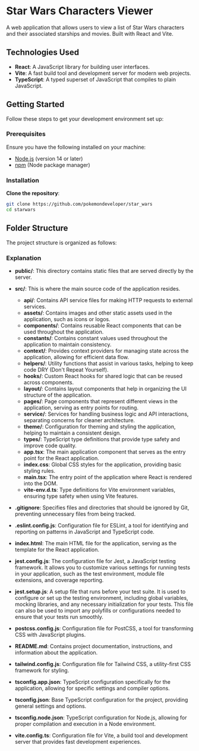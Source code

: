 # Star Wars Characters Viewer

A web application that allows users to view a list of Star Wars characters and their associated starships and movies. Built with React and Vite.

## Technologies Used

- **React**: A JavaScript library for building user interfaces.
- **Vite**: A fast build tool and development server for modern web projects.
- **TypeScript**: A typed superset of JavaScript that compiles to plain JavaScript.

## Getting Started

Follow these steps to get your development environment set up:

### Prerequisites

Ensure you have the following installed on your machine:

- [Node.js](https://nodejs.org/en/) (version 14 or later)
- [npm](https://www.npmjs.com/) (Node package manager)

### Installation

**Clone the repository**:

```bash
git clone https://github.com/pokemondeveloper/star_wars
cd starwars
```

## Folder Structure

The project structure is organized as follows:

### Explanation

- **public/**: This directory contains static files that are served directly by the server.

- **src/**: This is where the main source code of the application resides.

  - **api/**: Contains API service files for making HTTP requests to external services.
  - **assets/**: Contains images and other static assets used in the application, such as icons or logos.
  - **components/**: Contains reusable React components that can be used throughout the application.
  - **constants/**: Contains constant values used throughout the application to maintain consistency.
  - **context/**: Provides context providers for managing state across the application, allowing for efficient data flow.
  - **helpers/**: Utility functions that assist in various tasks, helping to keep code DRY (Don't Repeat Yourself).
  - **hooks/**: Custom React hooks for shared logic that can be reused across components.
  - **layout/**: Contains layout components that help in organizing the UI structure of the application.
  - **pages/**: Page components that represent different views in the application, serving as entry points for routing.
  - **service/**: Services for handling business logic and API interactions, separating concerns for cleaner architecture.
  - **theme/**: Configuration for theming and styling the application, helping to maintain a consistent design.
  - **types/**: TypeScript type definitions that provide type safety and improve code quality.
  - **app.tsx**: The main application component that serves as the entry point for the React application.
  - **index.css**: Global CSS styles for the application, providing basic styling rules.
  - **main.tsx**: The entry point of the application where React is rendered into the DOM.
  - **vite-env.d.ts**: Type definitions for Vite environment variables, ensuring type safety when using Vite features.

- **.gitignore**: Specifies files and directories that should be ignored by Git, preventing unnecessary files from being tracked.
- **.eslint.config.js**: Configuration file for ESLint, a tool for identifying and reporting on patterns in JavaScript and TypeScript code.
- **index.html**: The main HTML file for the application, serving as the template for the React application.
- **jest.config.js**: The configuration file for Jest, a JavaScript testing framework. It allows you to customize various settings for running tests in your application, such as the test environment, module file extensions, and coverage reporting.
- **jest.setup.js**: A setup file that runs before your test suite. It is used to configure or set up the testing environment, including global variables, mocking libraries, and any necessary initialization for your tests. This file can also be used to import any polyfills or configurations needed to ensure that your tests run smoothly.
- **postcss.config.js**: Configuration file for PostCSS, a tool for transforming CSS with JavaScript plugins.
- **README.md**: Contains project documentation, instructions, and information about the application.
- **tailwind.config.js**: Configuration file for Tailwind CSS, a utility-first CSS framework for styling.
- **tsconfig.app.json**: TypeScript configuration specifically for the application, allowing for specific settings and compiler options.
- **tsconfig.json**: Base TypeScript configuration for the project, providing general settings and options.
- **tsconfig.node.json**: TypeScript configuration for Node.js, allowing for proper compilation and execution in a Node environment.
- **vite.config.ts**: Configuration file for Vite, a build tool and development server that provides fast development experiences.
